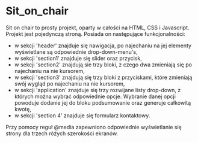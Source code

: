 # Sit_on_chair
Sit on chair to prosty projekt, oparty w całości na HTML, CSS i Javascript. Projekt jest pojedynczą stroną. Posiada on następujące funkcjonalności:
- w sekcji 'header' znajduje się nawigacja, po najechaniu na jej elementy wyświetlane są odpowiednie drop-down-menu's,
- w sekcji 'section1' znajduje się slider oraz przycisk,
- w sekcji 'section2' znajdują sie trzy bloki, z czego dwa zmieniają się po najechaniu na nie kursorem,
- w sekcji 'section3' znajdują się trzy bloki z przyciskami, które zmieniają swój wygląd po najechaniu na nie kursorem,
- w sekcji 'application' znajduje się trzy rozwijane listy drop-down, z których można wybrać odpowiednie opcje. Wybranie danej opcji powoduje dodanie jej do bloku podsumowanie oraz generuje całkowitą kwotę,
- w sekcji 'section 4' znajduje się formularz kontaktowy.

Przy pomocy reguł @media zapewniono odpowiednie wyświetlanie się strony dla trzech różych szerokości ekranów.
